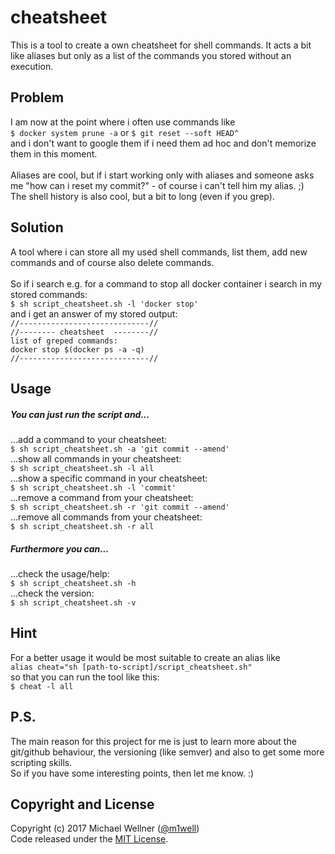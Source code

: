 # cheatsheet

This is a tool to create a own cheatsheet for shell commands.
It acts a bit like aliases but only as a list of the commands you stored without an execution.

## Problem
I am now at the point where i often use commands like<br>
`$ docker system prune -a` or `$ git reset --soft HEAD^`<br>
and i don't want to google them if i need them ad hoc and don't memorize them in this moment.<br><br>
Aliases are cool, but if i start working only with aliases and someone asks me "how can i reset my commit?" - of course i can't tell him my alias. ;)<br>
The shell history is also cool, but a bit to long (even if you grep).<br>

## Solution
A tool where i can store all my used shell commands, list them, add new commands and of course also delete commands.<br><br>
So if i search e.g. for a command to stop all docker container i search in my stored commands:<br>
`$ sh script_cheatsheet.sh -l 'docker stop'`<br>
and i get an answer of my stored output:<br>
`//-----------------------------//`<br>
`//-------- cheatsheet  --------//`<br>
`list of greped commands:`<br>
`docker stop $(docker ps -a -q)`<br>
`//-----------------------------//`<br>

## Usage
##### You can just run the script and...<br>
...add a command to your cheatsheet:<br>
`$ sh script_cheatsheet.sh -a 'git commit --amend'`<br>
...show all commands in your cheatsheet:<br>
`$ sh script_cheatsheet.sh -l all`<br>
...show a specific command in your cheatsheet:<br>
`$ sh script_cheatsheet.sh -l 'commit'`<br>
...remove a command from your cheatsheet:<br>
`$ sh script_cheatsheet.sh -r 'git commit --amend'`<br>
...remove all commands from your cheatsheet:<br>
`$ sh script_cheatsheet.sh -r all`<br>
##### Furthermore you can...<br>
...check the usage/help:<br>
`$ sh script_cheatsheet.sh -h`<br>
...check the version:<br>
`$ sh script_cheatsheet.sh -v`<br>

## Hint
For a better usage it would be most suitable to create an alias like<br>
`alias cheat="sh [path-to-script]/script_cheatsheet.sh"`<br>
so that you can run the tool like this:<br>
`$ cheat -l all`

## P.S.
The main reason for this project for me is just to learn more about the git/github behaviour, the versioning (like semver) and also to get some more scripting skills.<br>
So if you have some interesting points, then let me know. :)<br>

## Copyright and License
Copyright (c) 2017 Michael Wellner ([@m1well](http://www.twitter.m1well.de))<br>
Code released under the [MIT License](/LICENSE).<br>
